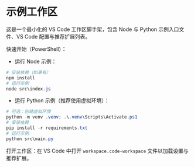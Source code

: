 # 示例工作区

这是一个最小化的 VS Code 工作区脚手架，包含 Node 与 Python 示例入口文件、VS Code 配置与推荐扩展列表。

快速开始（PowerShell）：

- 运行 Node 示例：

```powershell
# 安装依赖（如果有）
npm install
# 运行示例
node src\index.js
```

- 运行 Python 示例（推荐使用虚拟环境）：

```powershell
# 可选：创建虚拟环境
python -m venv .venv; .\.venv\Scripts\Activate.ps1
# 安装依赖
pip install -r requirements.txt
# 运行示例
python src\main.py
```

打开工作区：在 VS Code 中打开 `workspace.code-workspace` 文件以加载设置与推荐扩展。
